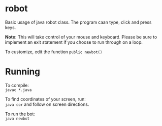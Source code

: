 # robot

Basic usage of java robot class. The program caan type, click and press keys.

**Note:** This will take control of your mouse and keyboard. Please be sure to implement an exit statement if you choose to run through on a loop.

To customize, edit the function ```public newbot()```

# Running

To compile:   
```javac *.java``` 

To find coordinates of your screen, run:   
```java cor``` 
and follow on screen directions.

To run the bot:   
``` java newbot ```  
